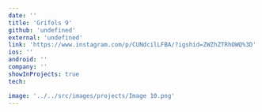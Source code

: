 ```yaml
---
date: ''
title: 'Grifols 9'
github: 'undefined'
external: 'undefined'
link: 'https://www.instagram.com/p/CUNdcilLFBA/?igshid=ZWZhZTRhOWQ%3D'
ios: ''
android: ''
company: ''
showInProjects: true
tech:

image: '../../src/images/projects/Image 10.png'
---
```

